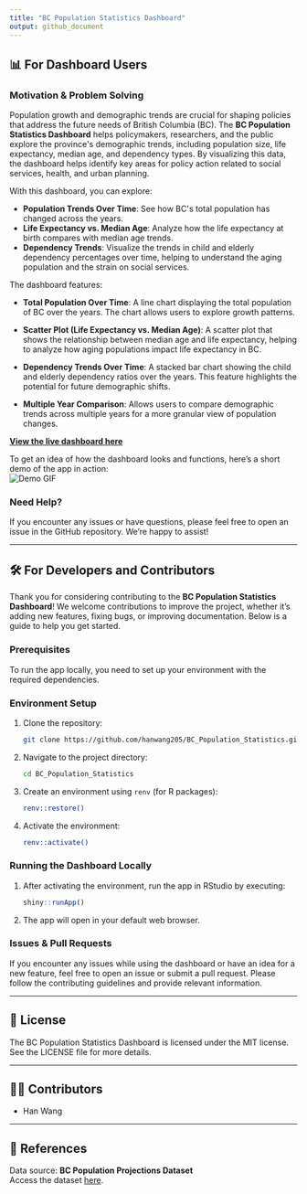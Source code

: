 ```yaml
---
title: "BC Population Statistics Dashboard"
output: github_document
---
```


## 📊 **For Dashboard Users**

### Motivation & Problem Solving

Population growth and demographic trends are crucial for shaping policies that address the future needs of British Columbia (BC). The **BC Population Statistics Dashboard** helps policymakers, researchers, and the public explore the province's demographic trends, including population size, life expectancy, median age, and dependency types. By visualizing this data, the dashboard helps identify key areas for policy action related to social services, health, and urban planning.

With this dashboard, you can explore:

- **Population Trends Over Time**: See how BC's total population has changed across the years.
- **Life Expectancy vs. Median Age**: Analyze how the life expectancy at birth compares with median age trends.
- **Dependency Trends**: Visualize the trends in child and elderly dependency percentages over time, helping to understand the aging population and the strain on social services.
  
The dashboard features:

- **Total Population Over Time**: A line chart displaying the total population of BC over the years. The chart allows users to explore growth patterns.
  
- **Scatter Plot (Life Expectancy vs. Median Age)**: A scatter plot that shows the relationship between median age and life expectancy, helping to analyze how aging populations impact life expectancy in BC.
  
- **Dependency Trends Over Time**: A stacked bar chart showing the child and elderly dependency ratios over the years. This feature highlights the potential for future demographic shifts.
  
- **Multiple Year Comparison**: Allows users to compare demographic trends across multiple years for a more granular view of population changes.

**[View the live dashboard here](https://your-deployed-link.com)**

To get an idea of how the dashboard looks and functions, here’s a short demo of the app in action:  
![Demo GIF](img/demo.gif)

### Need Help?

If you encounter any issues or have questions, please feel free to open an issue in the GitHub repository. We’re happy to assist!

---

## 🛠️ **For Developers and Contributors**

Thank you for considering contributing to the **BC Population Statistics Dashboard**! We welcome contributions to improve the project, whether it’s adding new features, fixing bugs, or improving documentation. Below is a guide to help you get started.

### Prerequisites

To run the app locally, you need to set up your environment with the required dependencies.

### Environment Setup

1. Clone the repository:

    ```bash
    git clone https://github.com/hanwang205/BC_Population_Statistics.git
    ```

2. Navigate to the project directory:

    ```bash
    cd BC_Population_Statistics
    ```

3. Create an environment using `renv` (for R packages):

    ```bash
    renv::restore()
    ```

4. Activate the environment:

    ```bash
    renv::activate()
    ```

### Running the Dashboard Locally

1. After activating the environment, run the app in RStudio by executing:

    ```r
    shiny::runApp()
    ```

2. The app will open in your default web browser.


### Issues & Pull Requests

If you encounter any issues while using the dashboard or have an idea for a new feature, feel free to open an issue or submit a pull request. Please follow the contributing guidelines and provide relevant information.

---

## 📄 **License**

The BC Population Statistics Dashboard is licensed under the MIT license. See the LICENSE file for more details.

---

## 👨‍💻 **Contributors**

- Han Wang

---

## 🔗 **References**

Data source: **BC Population Projections Dataset**  
Access the dataset [here](https://catalogue.data.gov.bc.ca/dataset/bc-population-projections).
